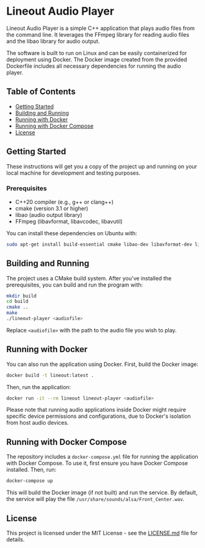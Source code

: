 # Lineout Audio Player

Lineout Audio Player is a simple C++ application that plays audio files from the command line. It leverages the FFmpeg library for reading audio files and the libao library for audio output.

The software is built to run on Linux and can be easily containerized for deployment using Docker. The Docker image created from the provided Dockerfile includes all necessary dependencies for running the audio player.

## Table of Contents

- [Getting Started](#getting-started)
- [Building and Running](#building-and-running)
- [Running with Docker](#running-with-docker)
- [Running with Docker Compose](#running-with-docker-compose)
- [License](#license)

## Getting Started

These instructions will get you a copy of the project up and running on your local machine for development and testing purposes.

### Prerequisites

- C++20 compiler (e.g., g++ or clang++)
- cmake (version 3.1 or higher)
- libao (audio output library)
- FFmpeg (libavformat, libavcodec, libavutil)

You can install these dependencies on Ubuntu with:

```bash
sudo apt-get install build-essential cmake libao-dev libavformat-dev libavcodec-dev libavutil-dev
```

## Building and Running

The project uses a CMake build system. After you've installed the prerequisites, you can build and run the program with:

```bash
mkdir build
cd build
cmake ..
make
./lineout-player <audiofile>
```

Replace `<audiofile>` with the path to the audio file you wish to play.

## Running with Docker

You can also run the application using Docker. First, build the Docker image:

```bash
docker build -t lineout:latest .
```

Then, run the application:

```bash
docker run -it --rm lineout lineout-player <audiofile>
```

Please note that running audio applications inside Docker might require specific device permissions and configurations, due to Docker's isolation from host audio devices.

## Running with Docker Compose

The repository includes a `docker-compose.yml` file for running the application with Docker Compose. To use it, first ensure you have Docker Compose installed. Then, run:

```bash
docker-compose up
```

This will build the Docker image (if not built) and run the service. By default, the service will play the file `/usr/share/sounds/alsa/Front_Center.wav`.

## License

This project is licensed under the MIT License - see the [LICENSE.md](LICENSE.md) file for details.
